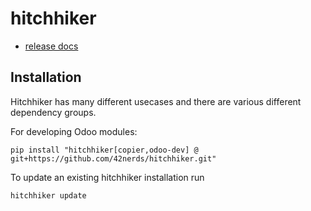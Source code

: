 # hitchhiker

- [release docs](docs/release/README.md)

## Installation

Hitchhiker has many different usecases and there are various different dependency groups.

For developing Odoo modules:
```
pip install "hitchhiker[copier,odoo-dev] @ git+https://github.com/42nerds/hitchhiker.git"
```

To update an existing hitchhiker installation run

```
hitchhiker update
```
